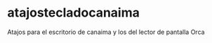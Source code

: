 atajostecladocanaima
====================

Atajos para el escritorio de canaima y los del lector de pantalla Orca
